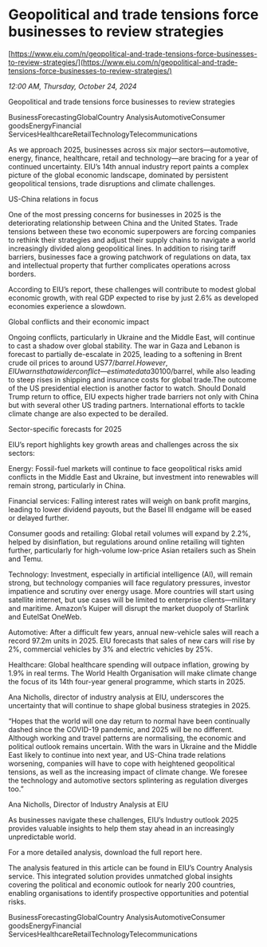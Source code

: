 # Geopolitical and trade tensions force businesses to review strategies

[https://www.eiu.com/n/geopolitical-and-trade-tensions-force-businesses-to-review-strategies/](https://www.eiu.com/n/geopolitical-and-trade-tensions-force-businesses-to-review-strategies/)

*12:00 AM, Thursday, October 24, 2024*

Geopolitical and trade tensions force businesses to review strategies

BusinessForecastingGlobalCountry AnalysisAutomotiveConsumer goodsEnergyFinancial ServicesHealthcareRetailTechnologyTelecommunications

As we approach 2025, businesses across six major sectors—automotive, energy, finance, healthcare, retail and technology—are bracing for a year of continued uncertainty. EIU’s 14th annual industry report paints a complex picture of the global economic landscape, dominated by persistent geopolitical tensions, trade disruptions and climate challenges.

US-China relations in focus

One of the most pressing concerns for businesses in 2025 is the deteriorating relationship between China and the United States. Trade tensions between these two economic superpowers are forcing companies to rethink their strategies and adjust their supply chains to navigate a world increasingly divided along geopolitical lines. In addition to rising tariff barriers, businesses face a growing patchwork of regulations on data, tax and intellectual property that further complicates operations across borders.

According to EIU’s report, these challenges will contribute to modest global economic growth, with real GDP expected to rise by just 2.6% as developed economies experience a slowdown.

Global conflicts and their economic impact

Ongoing conflicts, particularly in Ukraine and the Middle East, will continue to cast a shadow over global stability. The war in Gaza and Lebanon is forecast to partially de-escalate in 2025, leading to a softening in Brent crude oil prices to around US$77/barrel. However, EIU warns that a wider conflict—estimated at a 30% probability—could drive oil prices above US$100/barrel, while also leading to steep rises in shipping and insurance costs for global trade.The outcome of the US presidential election is another factor to watch. Should Donald Trump return to office, EIU expects higher trade barriers not only with China but with several other US trading partners. International efforts to tackle climate change are also expected to be derailed.

Sector-specific forecasts for 2025

EIU’s report highlights key growth areas and challenges across the six sectors:

Energy: Fossil-fuel markets will continue to face geopolitical risks amid conflicts in the Middle East and Ukraine, but investment into renewables will remain strong, particularly in China.

Financial services: Falling interest rates will weigh on bank profit margins, leading to lower dividend payouts, but the Basel III endgame will be eased or delayed further.

Consumer goods and retailing: Global retail volumes will expand by 2.2%, helped by disinflation, but regulations around online retailing will tighten further, particularly for high-volume low-price Asian retailers such as Shein and Temu.

Technology: Investment, especially in artificial intelligence (AI), will remain strong, but technology companies will face regulatory pressures, investor impatience and scrutiny over energy usage. More countries will start using satellite internet, but use cases will be limited to enterprise clients—military and maritime. Amazon’s Kuiper will disrupt the market duopoly of Starlink and EutelSat OneWeb.

Automotive: After a difficult few years, annual new-vehicle sales will reach a record 97.2m units in 2025. EIU forecasts that sales of new cars will rise by 2%, commercial vehicles by 3% and electric vehicles by 25%.

Healthcare: Global healthcare spending will outpace inflation, growing by 1.9% in real terms. The World Health Organisation will make climate change the focus of its 14th four-year general programme, which starts in 2025.

Ana Nicholls, director of industry analysis at EIU, underscores the uncertainty that will continue to shape global business strategies in 2025.

“Hopes that the world will one day return to normal have been continually dashed since the COVID-19 pandemic, and 2025 will be no different. Although working and travel patterns are normalising, the economic and political outlook remains uncertain. With the wars in Ukraine and the Middle East likely to continue into next year, and US-China trade relations worsening, companies will have to cope with heightened geopolitical tensions, as well as the increasing impact of climate change. We foresee the technology and automotive sectors splintering as regulation diverges too.”

Ana Nicholls, Director of Industry Analysis at EIU

As businesses navigate these challenges, EIU’s Industry outlook 2025 provides valuable insights to help them stay ahead in an increasingly unpredictable world.

For a more detailed analysis, download the full report here.

The analysis featured in this article can be found in EIU’s Country Analysis service. This integrated solution provides unmatched global insights covering the political and economic outlook for nearly 200 countries, enabling organisations to identify prospective opportunities and potential risks.

BusinessForecastingGlobalCountry AnalysisAutomotiveConsumer goodsEnergyFinancial ServicesHealthcareRetailTechnologyTelecommunications

